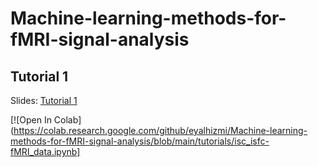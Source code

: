 # Machine-learning-methods-for-fMRI-signal-analysis

## Tutorial 1 


Slides: [Tutorial 1](https://mfr.ca-1.osf.io/render?url=https://osf.io/wcjrv/?direct%26mode=render%26action=download%26mode=render)

[![Open In Colab](https://colab.research.google.com/github/eyalhizmi/Machine-learning-methods-for-fMRI-signal-analysis/blob/main/tutorials/isc_isfc-fMRI_data.ipynb]
